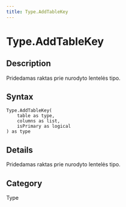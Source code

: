 ```yaml
---
title: Type.AddTableKey
---
```


# Type.AddTableKey


## Description

Pridedamas raktas prie nurodyto lentelės tipo.


## Syntax

```powerquery
Type.AddTableKey(
    table as type,
    columns as list,
    isPrimary as logical
) as type
```


## Details

Pridedamas raktas prie nurodyto lentelės tipo.



## Category
Type
